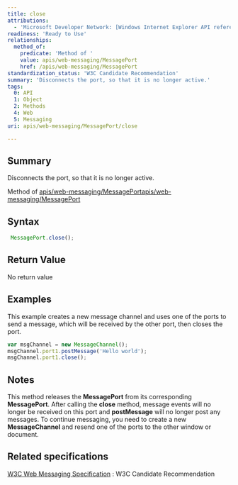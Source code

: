 ```yaml
---
title: close
attributions:
  - 'Microsoft Developer Network: [Windows Internet Explorer API reference Article](http://msdn.microsoft.com/en-us/library/ie/hh828809%28v=vs.85%29.aspx)'
readiness: 'Ready to Use'
relationships:
  method_of:
    predicate: 'Method of '
    value: apis/web-messaging/MessagePort
    href: /apis/web-messaging/MessagePort
standardization_status: 'W3C Candidate Recommendation'
summary: 'Disconnects the port, so that it is no longer active.'
tags:
  0: API
  1: Object
  2: Methods
  4: Web
  5: Messaging
uri: apis/web-messaging/MessagePort/close

---
```

## <span>Summary</span>

Disconnects the port, so that it is no longer active.

Method of [apis/web-messaging/MessagePort](/apis/web-messaging/MessagePort)[apis/web-messaging/MessagePort](/apis/web-messaging/MessagePort)

## <span>Syntax</span>

``` js
 MessagePort.close();
```

## <span>Return Value</span>

No return value

## <span>Examples</span>

This example creates a new message channel and uses one of the ports to send a message, which will be received by the other port, then closes the port.

``` js
var msgChannel = new MessageChannel();
msgChannel.port1.postMessage('Hello world');
msgChannel.port1.close();
```

## <span>Notes</span>

This method releases the **MessagePort** from its corresponding **MessagePort**. After calling the **close** method, message events will no longer be received on this port and **postMessage** will no longer post any messages. To continue messaging, you need to create a new **MessageChannel** and resend one of the ports to the other window or document.

## <span>Related specifications</span>

[W3C Web Messaging Specification](http://www.w3.org/TR/webmessaging/)
:   W3C Candidate Recommendation
